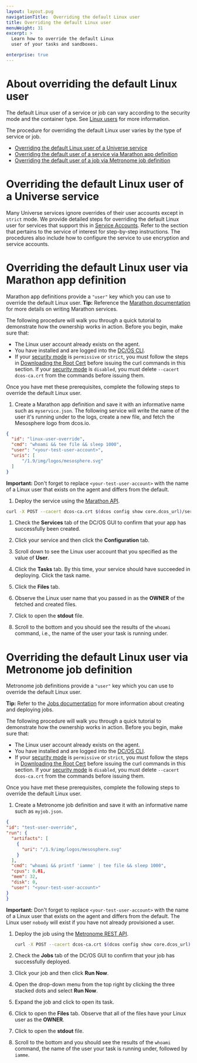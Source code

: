 ```yaml
---
layout: layout.pug
navigationTitle:  Overriding the default Linux user
title: Overriding the default Linux user
menuWeight: 31
excerpt: >
  Learn how to override the default Linux
  user of your tasks and sandboxes.

enterprise: true
---
```



# About overriding the default Linux user

The default Linux user of a service or job can vary according to the security mode and the container type. See [Linux users](/mesosphere/dcos/1.9/security/ent/#linux-users) for more information.

The procedure for overriding the default Linux user varies by the type of service or job.

- [Overriding the default Linux user of a Universe service](#universe)
- [Overriding the default user of a service via Marathon app definition](#marathon-app-def)
- [Overriding the default user of a job via Metronome job definition](#metronome-job-def)

# <a name="universe"></a>Overriding the default Linux user of a Universe service

Many Universe services ignore overrides of their user accounts except in `strict` mode. We provide detailed steps for overriding the default Linux user for services that support this in [Service Accounts](/mesosphere/dcos/1.9/security/ent/service-auth/). Refer to the section that pertains to the service of interest for step-by-step instructions. The procedures also include how to configure the service to use encryption and service accounts.  


# <a name="marathon-app-def"></a>Overriding the default Linux user via Marathon app definition

Marathon app definitions provide a `"user"` key which you can use to override the default Linux user. **Tip:** Reference the [Marathon documentation](/mesosphere/dcos/1.9/deploying-services/creating-services/) for more details on writing Marathon services.

The following procedure will walk you through a quick tutorial to demonstrate how the ownership works in action. Before you begin, make sure that:

- The Linux user account already exists on the agent.
- You have installed and are logged into the [DC/OS CLI](/mesosphere/dcos/1.9/cli/).
- If your [security mode](/mesosphere/dcos/1.9/security/ent/#security-modes) is `permissive` or `strict`, you must follow the steps in [Downloading the Root Cert](/mesosphere/dcos/1.9/networking/tls-ssl/get-cert/) before issuing the curl commands in this section. If your [security mode](/mesosphere/dcos/1.9/security/ent/#security-modes) is `disabled`, you must delete `--cacert dcos-ca.crt` from the commands before issuing them.

Once you have met these prerequisites, complete the following steps to override the default Linux user. 

1. Create a Marathon app definition and save it with an informative name such as `myservice.json`. The following service will write the name of the user it's running under to the logs, create a new file, and fetch the Mesosphere logo from dcos.io.

  ```json
  {
    "id": "linux-user-override",
    "cmd": "whoami && tee file && sleep 1000",
    "user": "<your-test-user-account>",
    "uris": [
        "/1.9/img/logos/mesosphere.svg"
    ]
  }
  ```
  **Important:** Don't forget to replace `<your-test-user-account>` with the name of a Linux user that exists on the agent and differs from the default.

1. Deploy the service using the [Marathon API](/mesosphere/dcos/1.9/deploying-services/marathon-api/).

  ```bash
curl -X POST --cacert dcos-ca.crt $(dcos config show core.dcos_url)/service/marathon/v2/apps -d @myservice.json -H "Content-type: application/json" -H "Authorization: token=$(dcos config show core.dcos_acs_token)"
  ```


1. Check the **Services** tab of the DC/OS GUI to confirm that your app has successfully been created.

1. Click your service and then click the **Configuration** tab.

1. Scroll down to see the Linux user account that you specified as the value of **User**.

1. Click the **Tasks** tab. By this time, your service should have succeeded in deploying. Click the task name.

1. Click the **Files** tab.

1. Observe the Linux user name that you passed in as the **OWNER** of the fetched and created files.

1. Click to open the **stdout** file.

1. Scroll to the bottom and you should see the results of the `whoami` command, i.e., the name of the user your task is running under.

# <a name="metronome-job-def"></a>Overriding the default Linux user via Metronome job definition

Metronome job definitions provide a `"user"` key which you can use to override the default Linux user. 

**Tip:** Refer to the [Jobs documentation](/mesosphere/dcos/1.9/deploying-jobs/quickstart/) for more information about creating and deploying jobs.

The following procedure will walk you through a quick tutorial to demonstrate how the ownership works in action. Before you begin, make sure that:

- The Linux user account already exists on the agent.
- You have installed and are logged into the [DC/OS CLI](/mesosphere/dcos/1.9/cli/).
- If your [security mode](/mesosphere/dcos/1.9/security/ent/#security-modes) is `permissive` or `strict`, you must follow the steps in [Downloading the Root Cert](/mesosphere/dcos/1.9/networking/tls-ssl/get-cert/) before issuing the curl commands in this section. If your [security mode](/mesosphere/dcos/1.9/security/ent/#security-modes) is `disabled`, you must delete `--cacert dcos-ca.crt` from the commands before issuing them.

Once you have met these prerequisites, complete the following steps to override the default Linux user. 


1. Create a Metronome job definition and save it with an informative name such as `myjob.json`.

  ```json
{ 
  "id": "test-user-override",
  "run": {
    "artifacts": [
      {
        "uri": "/1.9/img/logos/mesosphere.svg"
      }
    ],
    "cmd": "whoami && printf 'iamme' | tee file && sleep 1000",
    "cpus": 0.01,
    "mem": 32,
    "disk": 0,
    "user": "<your-test-user-account>"
  }
}
  ```
  **Important:** Don't forget to replace `<your-test-user-account>` with the name of a Linux user that exists on the agent and differs from the default. The Linux user `nobody` will exist if you have not already provisioned a user.

1. Deploy the job using the [Metronome REST API](https://dcos.github.io/metronome/docs/generated/api.html).

   ```bash
   curl -X POST --cacert dcos-ca.crt $(dcos config show core.dcos_url)/service/metronome/v1/jobs -d @myjob.json -H "Content-type: application/json" -H "Authorization: token=$(dcos config show core.dcos_acs_token)"
   ```

1. Check the **Jobs** tab of the DC/OS GUI to confirm that your job has successfully deployed.

1. Click your job and then click **Run Now**.

1. Open the drop-down menu from the top right by clicking the three stacked dots and select **Run Now**.

1. Expand the job and click to open its task.

1. Click to open the **Files** tab. Observe that all of the files have your Linux user as the **OWNER**.

1. Click to open the **stdout** file.

1. Scroll to the bottom and you should see the results of the `whoami` command, the name of the user your task is running under, followed by `iamme`.
